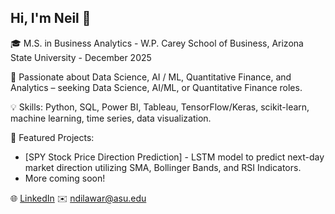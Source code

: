 ## Hi, I'm Neil 👋

<!--
**dilawarineil1/dilawarineil1** is a ✨ _special_ ✨ repository because its `README.md` (this file) appears on your GitHub profile. -->

🎓 M.S. in Business Analytics - W.P. Carey School of Business, Arizona State University - December 2025

💼 Passionate about Data Science, AI / ML, Quantitative Finance, and Analytics – seeking Data Science, AI/ML, or Quantitative Finance roles.

💡 Skills: Python, SQL, Power BI, Tableau, TensorFlow/Keras, scikit-learn, machine learning, time series, data visualization.

🚀 Featured Projects:
- [SPY Stock Price Direction Prediction] - LSTM model to predict next-day market direction utilizing SMA, Bollinger Bands, and RSI Indicators.
- More coming soon!

🌐 [LinkedIn](https://www.linkedin.com/in/ndilawari/)
✉️ <ndilawar@asu.edu>
